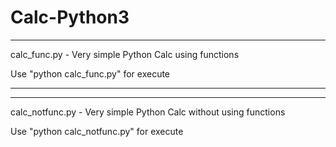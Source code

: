 # Calc-Python3
-------------------------------------------------------
  calc_func.py - Very simple Python Calc using functions 
  
  Use "python calc_func.py" for execute
  
  -----------------------------------------------------
  -----------------------------------------------------
  calc_notfunc.py - Very simple Python Calc without using functions 
  
  Use "python calc_notfunc.py" for execute
  
